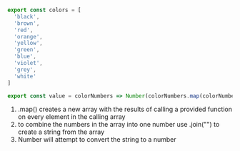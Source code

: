 `````javascript

export const colors = [
  'black',
  'brown',
  'red',
  'orange',
  'yellow',
  'green',
  'blue',
  'violet',
  'grey',
  'white'
]

export const value = colorNumbers => Number(colorNumbers.map(colorNumber => colors.indexOf(colorNumber)).join(""))
`````
1. .map() creates a new array with the results of calling a provided function on every element in the calling array
2. to combine the numbers in the array into one number use .join("") to create a string from the array
3. Number will attempt to convert the string to a number

